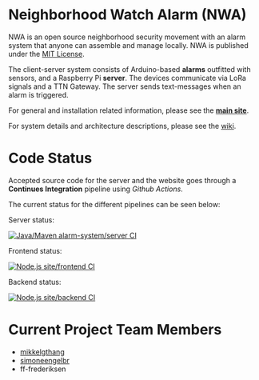 # Neighborhood Watch Alarm (NWA)
NWA is an open source neighborhood security movement with an alarm system that anyone can assemble and manage locally. NWA is published under the [MIT License](https://github.com/neighborhood-watch-alarm/nwa/blob/master/LICENSE).

The client-server system consists of Arduino-based **alarms** outfitted with sensors, and a Raspberry Pi **server**. The devices communicate via LoRa signals and a TTN Gateway. The server sends text-messages when an alarm is triggered.

For general and installation related information, please see the [**main site**](https://nwa-site.herokuapp.com/).

For system details and architecture descriptions, please see the [wiki](https://github.com/neighborhood-watch-alarm/nwa/wiki).

# Code Status

Accepted source code for the server and the website goes through a **Continues Integration** pipeline using *Github Actions*.

The current status for the different pipelines can be seen below:

Server status:

[![Java/Maven alarm-system/server CI](https://github.com/ff-frederiksen/Neighbourhood-Watch/workflows/Java/Maven%20alarm-system/server%20CI/badge.svg)](https://github.com/ff-frederiksen/Neighbourhood-Watch/actions?query=workflow%3A%22Java%2FMaven+alarm-system%2Fserver+CI%22)

Frontend status:

[![Node.js site/frontend CI](https://github.com/ff-frederiksen/Neighbourhood-Watch/workflows/Node.js%20site/frontend%20CI/badge.svg)](https://github.com/ff-frederiksen/Neighbourhood-Watch/actions?query=workflow%3A%22Node.js+site%2Ffrontend+CI%22)

Backend status:

[![Node.js site/backend CI](https://github.com/simoneengelbr/nwa/workflows/Node.js%20site/backend%20CI/badge.svg)](https://github.com/neighborhood-watch-alarm/nwa/actions?query=workflow%3A%22Node.js+site%2Fbackend+CI%22)


# Current Project Team Members
* [mikkelgthang](https://github.com/mikkelgthang)
* [simoneengelbr](https://github.com/simoneengelbr)
* ff-frederiksen
